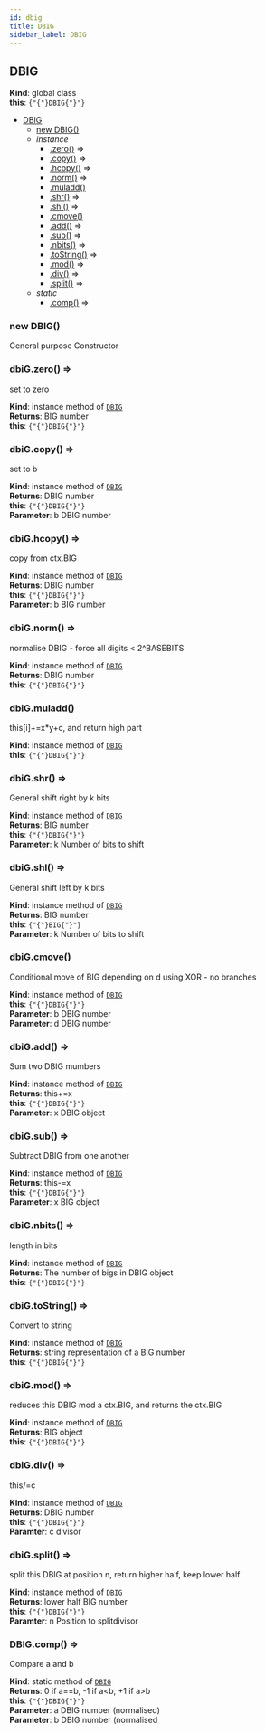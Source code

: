 ```yaml
---
id: dbig
title: DBIG
sidebar_label: DBIG
---
```

<a name="DBIG" />

## DBIG

**Kind**: global class  
**this**: <code>{"{"}DBIG{"}"}</code>  

-   [DBIG](#DBIG)
    -   [new DBIG()](#new_DBIG_new)
    -   _instance_
        -   [.zero()](#DBIG+zero) ⇒
        -   [.copy()](#DBIG+copy) ⇒
        -   [.hcopy()](#DBIG+hcopy) ⇒
        -   [.norm()](#DBIG+norm) ⇒
        -   [.muladd()](#DBIG+muladd)
        -   [.shr()](#DBIG+shr) ⇒
        -   [.shl()](#DBIG+shl) ⇒
        -   [.cmove()](#DBIG+cmove)
        -   [.add()](#DBIG+add) ⇒
        -   [.sub()](#DBIG+sub) ⇒
        -   [.nbits()](#DBIG+nbits) ⇒
        -   [.toString()](#DBIG+toString) ⇒
        -   [.mod()](#DBIG+mod) ⇒
        -   [.div()](#DBIG+div) ⇒
        -   [.split()](#DBIG+split) ⇒
    -   _static_
        -   [.comp()](#DBIG.comp) ⇒

<a name="new_DBIG_new" />

### new DBIG()

General purpose Constructor

<a name="DBIG+zero" />

### dbiG.zero() ⇒

set to zero

**Kind**: instance method of [<code>DBIG</code>](#DBIG)  
**Returns**: BIG number  
**this**: <code>{"{"}DBIG{"}"}</code>  
<a name="DBIG+copy" />

### dbiG.copy() ⇒

set to b

**Kind**: instance method of [<code>DBIG</code>](#DBIG)  
**Returns**: DBIG number  
**this**: <code>{"{"}DBIG{"}"}</code>  
**Parameter**: b DBIG number  
<a name="DBIG+hcopy" />

### dbiG.hcopy() ⇒

copy from ctx.BIG

**Kind**: instance method of [<code>DBIG</code>](#DBIG)  
**Returns**: DBIG number  
**this**: <code>{"{"}DBIG{"}"}</code>  
**Parameter**: b BIG number  
<a name="DBIG+norm" />

### dbiG.norm() ⇒

normalise DBIG - force all digits &lt; 2^BASEBITS

**Kind**: instance method of [<code>DBIG</code>](#DBIG)  
**Returns**: DBIG number  
**this**: <code>{"{"}DBIG{"}"}</code>  
<a name="DBIG+muladd" />

### dbiG.muladd()

this[i]+=x\*y+c, and return high part

**Kind**: instance method of [<code>DBIG</code>](#DBIG)  
**this**: <code>{"{"}DBIG{"}"}</code>  
<a name="DBIG+shr" />

### dbiG.shr() ⇒

General shift right by k bits

**Kind**: instance method of [<code>DBIG</code>](#DBIG)  
**Returns**: BIG number  
**this**: <code>{"{"}DBIG{"}"}</code>  
**Parameter**: k Number of bits to shift  
<a name="DBIG+shl" />

### dbiG.shl() ⇒

General shift left by k bits

**Kind**: instance method of [<code>DBIG</code>](#DBIG)  
**Returns**: BIG number  
**this**: <code>{"{"}BIG{"}"}</code>  
**Parameter**: k Number of bits to shift  
<a name="DBIG+cmove" />

### dbiG.cmove()

Conditional move of BIG depending on d using XOR - no branches

**Kind**: instance method of [<code>DBIG</code>](#DBIG)  
**this**: <code>{"{"}DBIG{"}"}</code>  
**Parameter**: b DBIG number  
**Parameter**: d DBIG number  
<a name="DBIG+add" />

### dbiG.add() ⇒

Sum two DBIG mumbers

**Kind**: instance method of [<code>DBIG</code>](#DBIG)  
**Returns**: this+=x  
**this**: <code>{"{"}DBIG{"}"}</code>  
**Parameter**: x DBIG object  
<a name="DBIG+sub" />

### dbiG.sub() ⇒

Subtract DBIG from one another

**Kind**: instance method of [<code>DBIG</code>](#DBIG)  
**Returns**: this-=x  
**this**: <code>{"{"}DBIG{"}"}</code>  
**Parameter**: x BIG object  
<a name="DBIG+nbits" />

### dbiG.nbits() ⇒

length in bits

**Kind**: instance method of [<code>DBIG</code>](#DBIG)  
**Returns**: The number of bigs in DBIG object  
**this**: <code>{"{"}DBIG{"}"}</code>  
<a name="DBIG+toString" />

### dbiG.toString() ⇒

Convert to string

**Kind**: instance method of [<code>DBIG</code>](#DBIG)  
**Returns**: string representation of a BIG number  
**this**: <code>{"{"}DBIG{"}"}</code>  
<a name="DBIG+mod" />

### dbiG.mod() ⇒

reduces this DBIG mod a ctx.BIG, and returns the ctx.BIG

**Kind**: instance method of [<code>DBIG</code>](#DBIG)  
**Returns**: BIG object  
**this**: <code>{"{"}DBIG{"}"}</code>  
<a name="DBIG+div" />

### dbiG.div() ⇒

this/=c

**Kind**: instance method of [<code>DBIG</code>](#DBIG)  
**Returns**: DBIG number  
**this**: <code>{"{"}DBIG{"}"}</code>  
**Paramter**: c divisor  
<a name="DBIG+split" />

### dbiG.split() ⇒

split this DBIG at position n, return higher half, keep lower half

**Kind**: instance method of [<code>DBIG</code>](#DBIG)  
**Returns**: lower half BIG number  
**this**: <code>{"{"}DBIG{"}"}</code>  
**Paramter**: n Position to splitdivisor  
<a name="DBIG.comp" />

### DBIG.comp() ⇒

Compare a and b

**Kind**: static method of [<code>DBIG</code>](#DBIG)  
**Returns**: 0 if a==b, -1 if a&lt;b, +1 if a&gt;b  
**this**: <code>{"{"}DBIG{"}"}</code>  
**Parameter**: a DBIG number (normalised)  
**Parameter**: b DBIG number (normalised  
